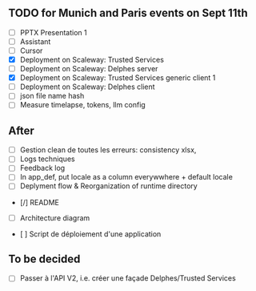 ## TODO for Munich and Paris events on Sept 11th

- [ ] PPTX Presentation  1
- [ ] Assistant
- [ ] Cursor
- [X] Deployment on Scaleway: Trusted Services  
- [ ] Deployment on Scaleway: Delphes server  
- [X] Deployment on Scaleway: Trusted Services generic client  1
- [ ] Deployment on Scaleway: Delphes client  
- [ ] json file name hash
- [ ] Measure timelapse, tokens, llm config

## After

- [ ] Gestion clean de toutes les erreurs: consistency xlsx, 
- [ ] Logs techniques
- [ ] Feedback log
- [ ] In app_def, put locale as a column everywwhere + default locale
- [ ] Deplyment flow & Reorganization of runtime directory
- [/] README
- [ ] Architecture diagram
- [ ] Script de déploiement d'une application


## To be decided

- [ ] Passer à l'API V2, i.e. créer une façade Delphes/Trusted Services
